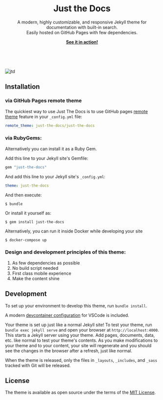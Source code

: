 <br><br>
<p align="center">
    <h1 align="center">Just the Docs</h1>
    <p align="center">A modern, highly customizable, and responsive Jekyll theme for documentation with built-in search.<br>Easily hosted on GitHub Pages with few dependencies.</p>
    <p align="center"><strong><a href="https://urshree.github.io/adtngdocs/">See it in action!</a></strong></p>
    <br><br><br>
</p>

![jtd](https://user-images.githubusercontent.com/896475/47384541-89053c80-d6d5-11e8-98dc-dba16e192de9.gif)

## Installation

### via GitHub Pages remote theme

The quickiest way to use Just The Docs is to use GitHub pages [remote theme](https://blog.github.com/2017-11-29-use-any-theme-with-github-pages/) feature in your `_config.yml` file:

```yaml
remote_theme: just-the-docs/just-the-docs
```
### via RubyGems:

Alternatively you can install it as a Ruby Gem.

Add this line to your Jekyll site's Gemfile:

```ruby
gem "just-the-docs"
```

And add this line to your Jekyll site's `_config.yml`:

```yaml
theme: just-the-docs
```

And then execute:

    $ bundle

Or install it yourself as:

    $ gem install just-the-docs

Alternatively, you can run it inside Docker while developing your site

    $ docker-compose up
### Design and development principles of this theme:

1. As few dependencies as possible
2. No build script needed
3. First class mobile experience
4. Make the content shine

## Development

To set up your environment to develop this theme, run `bundle install`.

A modern [devcontainer configuration](https://code.visualstudio.com/docs/remote/containers) for VSCode is included.

Your theme is set up just like a normal Jekyll site! To test your theme, run `bundle exec jekyll serve` and open your browser at `http://localhost:4000`. This starts a Jekyll server using your theme. Add pages, documents, data, etc. like normal to test your theme's contents. As you make modifications to your theme and to your content, your site will regenerate and you should see the changes in the browser after a refresh, just like normal.

When the theme is released, only the files in `_layouts`, `_includes`, and `_sass` tracked with Git will be released.

## License

The theme is available as open source under the terms of the [MIT License](http://opensource.org/licenses/MIT).
